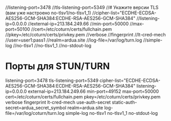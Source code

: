 //listening-port=3478
//tls-listening-port=5349
//# Укажите версии TLS (вам уже настроено no-tlsv1/no-tlsv1_1)
//cipher-list="ECDHE-ECDSA-AES256-GCM-SHA384:ECDHE-RSA-AES256-GCM-SHA384"
//listening-ip=0.0.0.0
//external-ip=213.184.249.66
//min-port=50000
//max-port=50100
//cert=/etc/coturn/certs/fullchain.pem
//pkey=/etc/coturn/certs/privkey.pem
//verbose
//fingerprint
//lt-cred-mech
//user=user1:pass1
//realm=ardua.site
//log-file=/var/log/turn.log
//simple-log
//no-tlsv1
//no-tlsv1_1
//no-stdout-log


# Порты для STUN/TURN
listening-port=3478
tls-listening-port=5349
cipher-list="ECDHE-ECDSA-AES256-GCM-SHA384:ECDHE-RSA-AES256-GCM-SHA384"
listening-ip=0.0.0.0
external-ip=213.184.249.66
min-port=49152
max-port=50000
cert=/etc/coturn/certs/fullchain.pem
pkey=/etc/coturn/certs/privkey.pem
verbose
fingerprint
lt-cred-mech
use-auth-secret
static-auth-secret=ardua_secret_symbol
realm=ardua.site
log-file=/var/log/coturn/turn.log
simple-log
no-tlsv1
no-tlsv1_1
no-stdout-log
